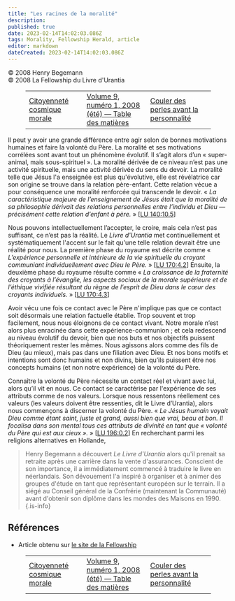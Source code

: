 ```yaml
---
title: "Les racines de la moralité"
description: 
published: true
date: 2023-02-14T14:02:03.086Z
tags: Morality, Fellowship Herald, article
editor: markdown
dateCreated: 2023-02-14T14:02:03.086Z
---
```


<p class="v-card v-sheet theme--light grey lighten-3 px-2">© 2008 Henry Begemann<br>© 2008 La Fellowship du Livre d'Urantia</p>
<figure class="table chapter-navigator">
  <table>
    <tbody>
      <tr>
        <td>
        <a href="/fr/article/Doreen_Heyne/Moral_Cosmic_Citizenship">
          <span class="mdi mdi-arrow-left-drop-circle"></span><span class="pl-2">Citoyenneté cosmique morale</span>
        </a>
        </td>
        <td>
        <a href="/fr/index/articles_herald#volume-9-numéro-1-2008-été">
          <span class="mdi mdi-book-open-variant"></span><span class="pl-2">Volume 9, numéro 1, 2008 (été) — Table des matières</span>
        </a>
        </td>
        <td>
        <a href="/fr/article/David_Elders/Casting_Pearls_Before_Personality">
          <span class="pr-2">Couler des perles avant la personnalité</span><span class="mdi mdi-arrow-right-drop-circle"></span>
        </a>
        </td>
      </tr>
    </tbody>
  </table>
</figure>



Il peut y avoir une grande différence entre agir selon de bonnes motivations humaines et faire la volonté du Père. La moralité et ses motivations corrélées sont avant tout un phénomène évolutif. Il s’agit alors d’un « super-animal, mais sous-spirituel ». La moralité dérivée de ce niveau n’est pas une activité spirituelle, mais une activité dérivée du sens du devoir. La moralité telle que Jésus l'a enseignée est plus qu'évolutive, elle est révélatrice car son origine se trouve dans la relation père-enfant. Cette relation vécue a pour conséquence une moralité renforcée qui transcende le devoir. « _La caractéristique majeure de l’enseignement de Jésus était que la *moralité* de sa philosophie dérivait des relations personnelles entre l’individu et Dieu — précisément cette relation d’enfant à père._ » <a id="a13_809"></a>[[LU 140:10.5](/fr/The_Urantia_Book/140#p10_5)] 

Nous pouvons intellectuellement l’accepter, le croire, mais cela n’est pas suffisant, ce n’est pas la réalité. Le _Livre d'Urantia_ met continuellement et systématiquement l'accent sur le fait qu'une telle relation devrait être une réalité pour nous. La première phase du royaume est décrite comme « _L’expérience personnelle et intérieure de la vie spirituelle du croyant communiant individuellement avec Dieu le Père._ » <a id="a15_423"></a>[[LU 170:4.2](/fr/The_Urantia_Book/170#p4_2)] Ensuite, la deuxième phase du royaume résulte comme « _La croissance de la fraternité des croyants à l’évangile, les aspects sociaux de la morale supérieure et de l’éthique vivifiée résultant du règne de l’esprit de Dieu dans le cœur des croyants individuels._ » <a id="a15_732"></a>[[LU 170:4.3](/fr/The_Urantia_Book/170#p4_3)] 

Avoir vécu une fois ce contact avec le Père n'implique pas que ce contact soit désormais une relation factuelle établie. Trop souvent et trop facilement, nous nous éloignons de ce contact vivant. Notre morale n’est alors plus enracinée dans cette expérience-communion ; et cela redescend au niveau évolutif du devoir, bien que nos buts et nos objectifs puissent théoriquement rester les mêmes. Nous agissons alors comme des fils de Dieu (au mieux), mais pas dans une filiation avec Dieu. Et nos bons motifs et intentions sont donc humains et non divins, bien qu’ils puissent être nos concepts humains (et non notre expérience) de la volonté du Père. 

Connaître la volonté du Père nécessite un contact réel et vivant avec lui, alors qu’il vit en nous. Ce contact se caractérise par l'expérience de ses attributs comme de nos valeurs. Lorsque nous ressentons réellement ces valeurs (les valeurs doivent être ressenties, dit le Livre d’Urantia), alors nous commençons à discerner la volonté du Père. « _Le Jésus humain voyait Dieu comme étant saint, juste et grand, aussi bien que vrai, beau et bon. Il focalisa dans son mental tous ces attributs de divinité en tant que « volonté du Père qui est aux cieux »._ » <a id="a19_559"></a>[[LU 196:0.2](/fr/The_Urantia_Book/196#p0_2)] En recherchant parmi les religions alternatives en Hollande,

> Henry Begemann a découvert _Le Livre d'Urantia_ alors qu'il prenait sa retraite après une carrière dans la vente d'assurances. Conscient de son importance, il a immédiatement commencé à traduire le livre en néerlandais. Son dévouement l'a inspiré à organiser et à animer des groupes d'étude en tant que représentant européen sur le terrain. Il a siégé au Conseil général de la Confrérie (maintenant la Communauté) avant d'obtenir son diplôme dans les mondes des Maisons en 1990.
{.is-info}

## Références

- Article obtenu sur [le site de la Fellowship](https://urantia-book.org/archive/newsletters/herald/)



<figure class="table chapter-navigator">
  <table>
    <tbody>
      <tr>
        <td>
        <a href="/fr/article/Doreen_Heyne/Moral_Cosmic_Citizenship">
          <span class="mdi mdi-arrow-left-drop-circle"></span><span class="pl-2">Citoyenneté cosmique morale</span>
        </a>
        </td>
        <td>
        <a href="/fr/index/articles_herald#volume-9-numéro-1-2008-été">
          <span class="mdi mdi-book-open-variant"></span><span class="pl-2">Volume 9, numéro 1, 2008 (été) — Table des matières</span>
        </a>
        </td>
        <td>
        <a href="/fr/article/David_Elders/Casting_Pearls_Before_Personality">
          <span class="pr-2">Couler des perles avant la personnalité</span><span class="mdi mdi-arrow-right-drop-circle"></span>
        </a>
        </td>
      </tr>
    </tbody>
  </table>
</figure>
